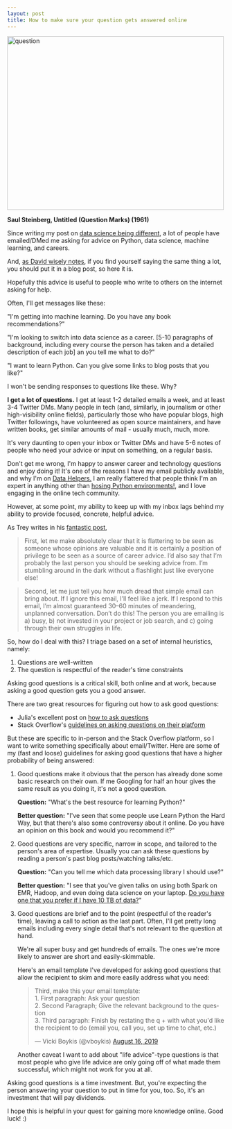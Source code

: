 ```yaml
---
layout: post
title: How to make sure your question gets answered online
---
```


 <img src="https://raw.githubusercontent.com/veekaybee/veekaybee.github.io/master/images/question.png" alt="question" height="400" width="500"> 
 
**Saul Steinberg, Untitled (Question Marks) (1961)**

<meta name="twitter:card" content="summary">
<meta name="twitter:site" content="@vboykis">
<meta name="twitter:creator" content="@vboykis">
<meta name="twitter:title" content="Asking good questions online">
<meta name="twitter:description" content="Getting answers is a skill. Here's how to do it.">
<meta name="twitter:image" content="https://raw.githubusercontent.com/veekaybee/veekaybee.github.io/master/images/question.png">

Since writing my post on [data science being different](https://veekaybee.github.io/2019/02/13/data-science-is-different/), a lot of people have emailed/DMed me asking for advice on Python, data science, machine learning, and careers.  

And, [as David wisely notes](https://twitter.com/drob/status/928447584712253440), if you find yourself saying the same thing a lot, you should put it in a blog post, so here it is. 

Hopefully this advice is useful to people who write to others on the internet asking for help. 

Often, I'll get messages like these: 

"I'm getting into machine learning. Do you have any book recommendations?"

"I'm looking to switch into data science as a career.
[5-10 paragraphs of background, including every course the person has taken and a detailed description of each job] an you tell me what to do?"

"I want to learn Python. Can you give some links to blog posts that you like?"

I won't be sending responses to questions like these. Why? 

**I get a lot of questions.** I get at least 1-2 detailed emails a week, and at least 3-4 Twitter DMs. Many people in tech (and, similarly, in journalism or other high-visibility online fields), particularly those who have popular blogs, high Twitter followings, have volunteered as open source maintainers, and have written books, get similar amounts of mail - usually much, much, more.

It's very daunting to open your inbox or Twitter DMs and have 5-6 notes of people who need your advice or input on something, on a regular basis. 

Don't get me wrong, I'm happy to answer career and technology questions and enjoy doing it! It's one of the reasons I have my email publicly available, and why I'm on [Data Helpers.](https://www.datahelpers.org/) I am really flattered that people think I'm an expert in anything other than [hosing Python environments!](https://veekaybee.github.io/2018/03/12/installing-python-is-hard/), and I love engaging in the online tech community. 

However, at some point, my ability to keep up with my inbox lags behind my ability to provide focused, concrete, helpful advice. 

As Trey writes in his [fantastic post](https://medium.com/@treycausey/do-you-have-time-for-a-quick-chat-c3f7e46de89d), 

> First, let me make absolutely clear that it is flattering to be seen as someone whose opinions are valuable and it is certainly a position of privilege to be seen as a source of career advice. I’d also say that I’m probably the last person you should be seeking advice from. I’m stumbling around in the dark without a flashlight just like everyone else!

> Second, let me just tell you how much dread that simple email can bring about. If I ignore this email, I’ll feel like a jerk. If I respond to this email, I’m almost guaranteed 30–60 minutes of meandering, unplanned conversation. Don’t do this! The person you are emailing is a) busy, b) not invested in your project or job search, and c) going through their own struggles in life. 

So, how do I deal with this? I triage based on a set of internal heuristics, namely: 

1. Questions are well-written
2. The question is respectful of the reader's time constraints

Asking good questions is a critical skill, both online and at work, because asking a good question gets you a good answer. 

There are two great resources for figuring out how to ask good questions: 

+ Julia's excellent post on [how to ask questions](https://jvns.ca/blog/good-questions/)
+ Stack Overflow's [guidelines on asking questions on their platform](https://stackoverflow.com/help/how-to-ask)

But these are specific to in-person and the Stack Overflow platform, so I want to write something specifically about email/Twitter. Here are some of my (fast and loose) guidelines for asking good questions that have a higher probability of being answered: 

1. Good questions make it obvious that the person has already done some basic research on their own. If me Googling for half an hour gives the same result as you doing it, it's not a good question. 

     **Question:** "What's the best resource for learning Python?"

     **Better question:** "I've seen that some people use Learn Python the Hard Way, but that there's also some controversy about it online. Do you have an opinion on this book and would you recommend it?"

2. Good questions are very specific, narrow in scope, and tailored to the person's area of expertise. Usually you can ask these questions by reading a person's past blog posts/watching talks/etc. 

    **Question:** "Can you tell me which data processing library I should use?"

    **Better question:** "I see that you've given talks on using both Spark on EMR, Hadoop, and even doing data science on your laptop. [Do you have one that you prefer if I have 10 TB of data?](https://veekaybee.github.io/2017/03/20/hadoop-or-laptop)" 

3. Good questions are brief and to the point (respectful of the reader's time), leaving a call to action as the last part. Often, I'll get pretty long emails including every single detail that's not relevant to the question at hand. 

    We're all super busy and get hundreds of emails. The ones we're more likely to answer are short and easily-skimmable.

    Here's an email template I've developed for asking good questions that allow the recipient to skim and more easily address what you need: 

    <blockquote class="twitter-tweet"><p lang="en" dir="ltr">Third, make this your email template: <br>1. First paragraph: Ask your question<br>2. Second Paragraph; Give the relevant background to the question<br>3. Third paragraph: Finish by restating the q + with what you&#39;d like the recipient to do (email you, call you, set up time to chat, etc.)</p>&mdash; Vicki Boykis (@vboykis) <a href="https://twitter.com/vboykis/status/1162185666408648704?ref_src=twsrc%5Etfw">August 16, 2019</a></blockquote> <script async src="https://platform.twitter.com/widgets.js" charset="utf-8"></script> 

    Another caveat I want to add about "life advice"-type questions is that most people who give life advice are only going off of what made them successful, which might not work for you at all. 

Asking good questions is a time investment. But, you're expecting the person answering your question to put in time for you, too. So, it's an investment that will pay dividends.  

I hope this is helpful in your quest for gaining more knowledge online. Good luck! :)

